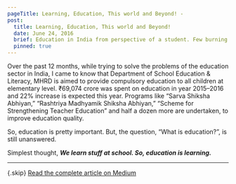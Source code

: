 ```yaml
---
pageTitle: Learning, Education, This world and Beyond! -
post:
  title: Learning, Education, This world and Beyond!
  date: June 24, 2016
  brief: Education in India from perspective of a student. Few burning questions - What it is? Is it all? and a plug for an EdTech venture.
  pinned: true
---
```


Over the past 12 months, while trying to solve the problems of the education sector in India, I came to know that Department of School Education & Literacy, MHRD is aimed to provide compulsory education to all children at elementary level. ₹69,074 crore was spent on education in year 2015–2016 and 22% increase is expected this year. Programs like “Sarva Shiksha Abhiyan,” “Rashtriya Madhyamik Shiksha Abhiyan,” “Scheme for Strengthening Teacher Education” and half a dozen more are undertaken, to improve education quality.  

So, education is pretty important. But, the question, “What is education?”, is still unanswered.  

Simplest thought, **_We learn stuff at school. So, education is learning._**  

------------------------
{.skip}
[Read the complete article on Medium](https://medium.com/@znck/learning-education-this-world-and-beyond-10681ec85811)
